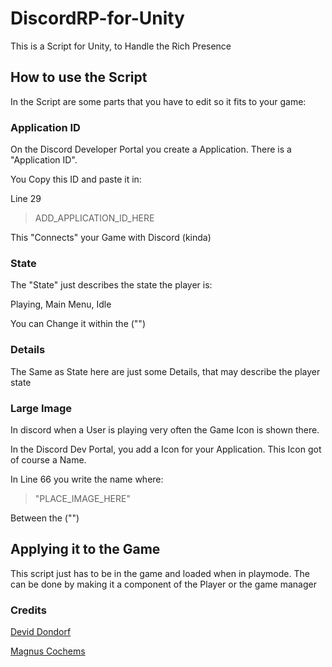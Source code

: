 # DiscordRP-for-Unity
This is a Script for Unity, to Handle the Rich Presence

## How to use the Script
In the Script are some parts that you have to edit so it fits to your game:

### Application ID
On the Discord Developer Portal you create a Application. There is a "Application ID".

You Copy this ID and paste it in:


Line 29
> ADD_APPLICATION_ID_HERE

This "Connects" your Game with Discord (kinda)


### State
The "State" just describes the state the player is:

Playing, Main Menu, Idle

You can Change it within the ("")





### Details
The Same as State here are just some Details, that may describe the player state





### Large Image
In discord when a User is playing very often the Game Icon is shown there.

In the Discord Dev Portal, you add a Icon for your Application. This Icon got of course a Name.

In Line 66 you write the name where:
> "PLACE_IMAGE_HERE"


Between the ("")


## Applying it to the Game
This script just has to be in the game and loaded when in playmode.
The can be done by making it a component of the Player or the game manager




### Credits
[Devid Dondorf](https://github.com/Dyspor)


[Magnus Cochems](https://github.com/cochemsm)
